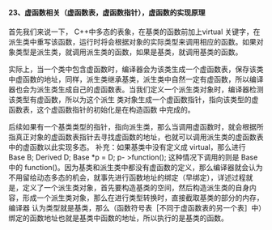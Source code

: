 #### 23、虚函数相关（虚函数表，虚函数指针），虚函数的实现原理

⾸先我们来说⼀下，   C++中多态的表象，在基类的函数前加上virtual 关键字，在派生类中重写该函数，运⾏时将会根据对象的实际类型来调⽤相应的函数。如果对象类型是派⽣类，就调⽤派⽣类的函数，如果是基类，就调⽤基类的函数。

实际上，当⼀个类中包含虚函数时，编译器会为该类⽣成⼀个虚函数表，保存该类中虚函数的地址，同样，派⽣类继承基类，派⽣类中⾃然⼀定有虚函数，所以编译器也会为派⽣类⽣成自己的虚函数表。当我们定义⼀个派⽣类对象时，编译器检测该类型有虚函数，所以为这个派⽣ 类对象⽣成⼀个虚函数指针，指向该类型的虚函数表，这个虚函数指针的初始化是在构造函数 中完成的。

后续如果有⼀个基类类型的指针，指向派⽣类，那么当调⽤虚函数时，就会根据所指真正对象的虚函数表指针去寻找虚函数的地址，也就可以调⽤派⽣类的虚函数表中的虚函数以此实现多态。
补充：如果基类中没有定义成 virtual，那么进⾏ Base B; Derived D; Base *p = D; p- >function(); 这种情况下调⽤的则是 Base 中的 function()。因为基类和派⽣类中都没有虚函数的定义，那么编译器就会认为不⽤留给动态多态的机会，就事先进⾏函数地址的绑定（早绑定），详述过程就是，定义了⼀个派⽣类对象，⾸先要构造基类的空间，然后构造派⽣类的自身内容，形成⼀个派⽣类对象，那么在进⾏类型转换时，直接截取基类的部分的内存，编译器 认为类型就是基类，那么（函数符号表［不同于虚函数表的另⼀个表］中）绑定的函数地址也就是基类中函数的地址，所以执行的是基类的函数。